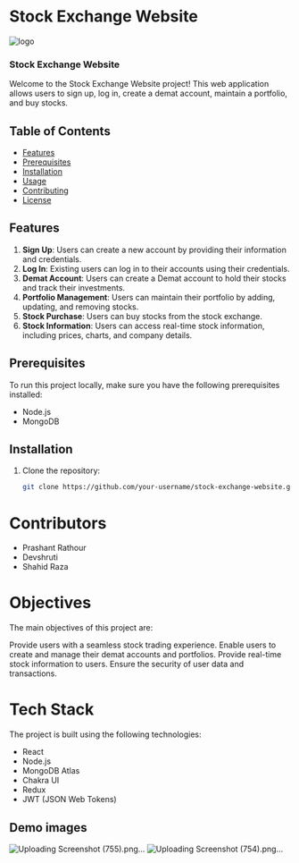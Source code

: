 
# Stock Exchange Website
![logo](https://github.com/Prashantrathour/stoic-sack-3017/assets/112960345/339f5f1e-0dc7-4479-8bff-3fd0a822daba)
### Stock Exchange Website

Welcome to the Stock Exchange Website project! This web application allows users to sign up, log in, create a demat account, maintain a portfolio, and buy stocks.

## Table of Contents

- [Features](#features)
- [Prerequisites](#prerequisites)
- [Installation](#installation)
- [Usage](#usage)
- [Contributing](#contributing)
- [License](#license)

## Features

1. **Sign Up**: Users can create a new account by providing their information and credentials.
2. **Log In**: Existing users can log in to their accounts using their credentials.
3. **Demat Account**: Users can create a Demat account to hold their stocks and track their investments.
4. **Portfolio Management**: Users can maintain their portfolio by adding, updating, and removing stocks.
5. **Stock Purchase**: Users can buy stocks from the stock exchange.
6. **Stock Information**: Users can access real-time stock information, including prices, charts, and company details.

## Prerequisites

To run this project locally, make sure you have the following prerequisites installed:

- Node.js
- MongoDB

## Installation

1. Clone the repository:

   ```bash
   git clone https://github.com/your-username/stock-exchange-website.git
# Contributors
- Prashant Rathour
- Devshruti
- Shahid Raza

# Objectives
The main objectives of this project are:

Provide users with a seamless stock trading experience.
Enable users to create and manage their demat accounts and portfolios.
Provide real-time stock information to users.
Ensure the security of user data and transactions.
# Tech Stack
The project is built using the following technologies:

- React
- Node.js
- MongoDB Atlas
- Chakra UI
- Redux
- JWT (JSON Web Tokens)

## Demo images
![Uploading Screenshot (755).png…]()
![Uploading Screenshot (754).png…]()

